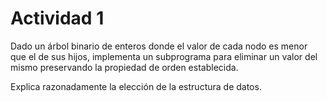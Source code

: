 # Actividad 1
Dado un árbol binario de enteros donde el valor de cada nodo es menor que el de sus hijos, 
implementa un subprograma para eliminar un valor del mismo preservando la propiedad de orden establecida. 

Explica razonadamente la elección de la estructura de datos. 
